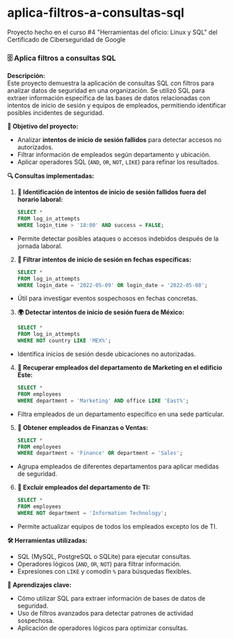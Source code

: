 # aplica-filtros-a-consultas-sql
Proyecto hecho en el curso #4 "Herramientas del oficio: Linux y SQL" del Certificado de Ciberseguridad de Google

### 🗄️ Aplica filtros a consultas SQL

**Descripción:**  
Este proyecto demuestra la aplicación de consultas SQL con filtros para analizar datos de seguridad en una organización. Se utilizó SQL para extraer información específica de las bases de datos relacionadas con intentos de inicio de sesión y equipos de empleados, permitiendo identificar posibles incidentes de seguridad.

**📌 Objetivo del proyecto:**  
- Analizar **intentos de inicio de sesión fallidos** para detectar accesos no autorizados.  
- Filtrar información de empleados según departamento y ubicación.  
- Aplicar operadores SQL (`AND`, `OR`, `NOT`, `LIKE`) para refinar los resultados.  

**🔍 Consultas implementadas:**  

1. **📌 Identificación de intentos de inicio de sesión fallidos fuera del horario laboral:**  
   ```sql
   SELECT *
   FROM log_in_attempts
   WHERE login_time > '18:00' AND success = FALSE;
   ```
  - Permite detectar posibles ataques o accesos indebidos después de la jornada laboral.
  
2. **📅 Filtrar intentos de inicio de sesión en fechas específicas:**
   ```sql
   SELECT *
   FROM log_in_attempts
   WHERE login_date = '2022-05-09' OR login_date = '2022-05-08';
   ```
  - Útil para investigar eventos sospechosos en fechas concretas.

3. **🌍 Detectar intentos de inicio de sesión fuera de México:**
   ```sql
   SELECT *
   FROM log_in_attempts
   WHERE NOT country LIKE 'MEX%';
   ```
  - Identifica inicios de sesión desde ubicaciones no autorizadas.

4. **🏢 Recuperar empleados del departamento de Marketing en el edificio Este:**
   ```sql 
   SELECT *
   FROM employees
   WHERE department = 'Marketing' AND office LIKE 'East%';
   ```
  - Filtra empleados de un departamento específico en una sede particular.

5. **💼 Obtener empleados de Finanzas o Ventas:**
   ```sql
   SELECT *
   FROM employees
   WHERE department = 'Finance' OR department = 'Sales';
   ```
  - Agrupa empleados de diferentes departamentos para aplicar medidas de seguridad.

6. **🛑 Excluir empleados del departamento de TI:**
   ```sql
   SELECT *
   FROM employees
   WHERE NOT department = 'Information Technology';
   ```
  - Permite actualizar equipos de todos los empleados excepto los de TI.

**🛠️ Herramientas utilizadas:**  
- SQL (MySQL, PostgreSQL o SQLite) para ejecutar consultas.
- Operadores lógicos (`AND`, `OR`, `NOT`) para filtrar información.
- Expresiones con `LIKE` y comodín `%` para búsquedas flexibles.

**📌 Aprendizajes clave:** 
- Cómo utilizar SQL para extraer información de bases de datos de seguridad.
- Uso de filtros avanzados para detectar patrones de actividad sospechosa.
- Aplicación de operadores lógicos para optimizar consultas.
